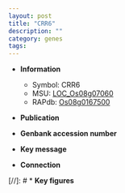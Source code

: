 ```yaml
---
layout: post
title: "CRR6"
description: ""
category: genes
tags: 
---
```


* **Information**  
    + Symbol: CRR6  
    + MSU: [LOC_Os08g07060](http://rice.uga.edu/cgi-bin/ORF_infopage.cgi?orf=LOC_Os08g07060)  
    + RAPdb: [Os08g0167500](http://rapdb.dna.affrc.go.jp/viewer/gbrowse_details/irgsp1?name=Os08g0167500)  

* **Publication**  

* **Genbank accession number**  

* **Key message**  

* **Connection**  

[//]: # * **Key figures**  


